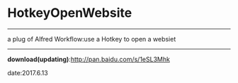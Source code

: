 # HotkeyOpenWebsite

---
a plug of Alfred Workflow:use a Hotkey to open a websiet

---
**download(updating)**:http://pan.baidu.com/s/1eSL3Mhk 

date:2017.6.13
